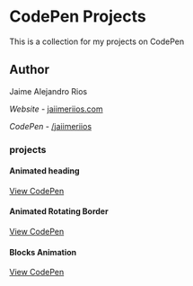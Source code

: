 # CodePen Projects
This is a collection for my projects on CodePen

## Author

Jaime Alejandro Rios

*Website* - [jaiimeriios.com](http://jaiimeriios.com)

*CodePen* - [/jaiimeriios](https://codepen.io/jaiimeriios/)

### projects

#### Animated heading
[View CodePen](https://codepen.io/jaiimeriios/pen/LBRWRx)

#### Animated Rotating Border
[View CodePen](https://codepen.io/jaiimeriios/pen/djpvoN)

#### Blocks Animation
[View CodePen](https://codepen.io/jaiimeriios/pen/oJNqaW)

